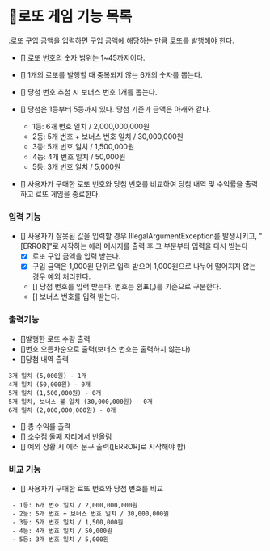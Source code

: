 # 🎫로또 게임 기능 목록
:로또 구입 금액을 입력하면 구입 금액에 해당하는 만큼 로또를 발행해야 한다.


- [] 로또 번호의 숫자 범위는 1~45까지이다.
- [] 1개의 로또를 발행할 때 중복되지 않는 6개의 숫자를 뽑는다.
- [] 당첨 번호 추첨 시 보너스 번호 1개를 뽑는다.

- [] 당첨은 1등부터 5등까지 있다. 당첨 기준과 금액은 아래와 같다.
    - 1등: 6개 번호 일치 / 2,000,000,000원
    - 2등: 5개 번호 + 보너스 번호 일치 / 30,000,000원
    - 3등: 5개 번호 일치 / 1,500,000원
    - 4등: 4개 번호 일치 / 50,000원
    - 5등: 3개 번호 일치 / 5,000원

- [] 사용자가 구매한 로또 번호와 당첨 번호를 비교하여 당첨 내역 및 수익률을 출력하고 로또 게임을 종료한다.

### 입력 기능
- [] 사용자가 잘못된 값을 입력할 경우 IllegalArgumentException를 발생시키고, "[ERROR]"로 시작하는 에러 메시지를 출력 후 그 부분부터 입력을 다시 받는다 
  - [x] 로또 구입 금액을 입력 받는다.
  - [x] 구입 금액은 1,000원 단위로 입력 받으며 1,000원으로 나누어 떨어지지 않는 경우 예외 처리한다.
  - [] 당첨 번호를 입력 받는다. 번호는 쉼표(,)를 기준으로 구분한다.
  - [] 보너스 번호를 입력 받는다.


### 출력기능
- []발행한 로또 수량 출력
- []번호 오름차순으로 출력(보너스 번호는 출력하지 않는다)
- []당첨 내역 출력
```
3개 일치 (5,000원) - 1개
4개 일치 (50,000원) - 0개
5개 일치 (1,500,000원) - 0개
5개 일치, 보너스 볼 일치 (30,000,000원) - 0개
6개 일치 (2,000,000,000원) - 0개
```
- [] 총 수익률 출력
- [] 소수점 둘째 자리에서 반올림
- [] 예외 상황 시 에러 문구 출력([ERROR]로 시작해야 함)


### 비교 기능
- [] 사용자가 구매한 로또 번호와 당첨 번호를 비교
```
 - 1등: 6개 번호 일치 / 2,000,000,000원
 - 2등: 5개 번호 + 보너스 번호 일치 / 30,000,000원
 - 3등: 5개 번호 일치 / 1,500,000원
 - 4등: 4개 번호 일치 / 50,000원
 - 5등: 3개 번호 일치 / 5,000원
```
